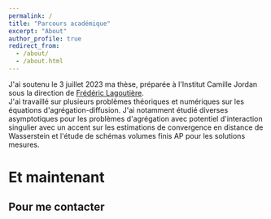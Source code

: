 ```yaml
---
permalink: /
title: "Parcours académique"
excerpt: "About"
author_profile: true
redirect_from: 
  - /about/
  - /about.html
---
```


J'ai soutenu le 3 juillet 2023 ma thèse, préparée à l'Institut Camille Jordan sous la direction de <a href="http://math.univ-lyon1.fr/homes-www/lagoutiere/">Frédéric Lagoutière</a>. <br>
J'ai travaillé sur plusieurs problèmes théoriques et numériques sur les équations d'agrégation-diffusion. J'ai notamment étudié diverses asymptotiques pour les problèmes d'agrégation avec potentiel d'interaction singulier avec un accent sur les estimations de convergence en distance de Wasserstein et l'étude de schémas volumes finis AP pour les solutions mesures. <br>

Et maintenant
======


Pour me contacter
------

